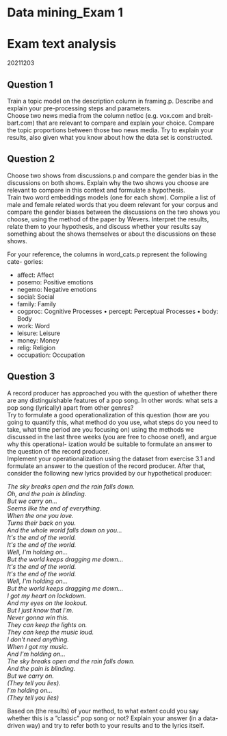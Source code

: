 # Data mining_Exam 1

# Exam text analysis
20211203


## Question 1

Train a topic model on the description column in framing.p. Describe and explain your pre-processing steps and parameters.  
Choose two news media from the column netloc (e.g. vox.com and breit- bart.com) that are relevant to compare and explain your choice. Compare the topic proportions between those two news media. Try to explain your results, also given what you know about how the data set is constructed.




## Question 2

Choose two shows from discussions.p and compare the gender bias in the discussions on both shows. Explain why the two shows you choose are relevant to compare in this context and formulate a hypothesis.  
Train two word embeddings models (one for each show). Compile a list of male and female related words that you deem relevant for your corpus and compare the gender biases between the discussions on the two shows you choose, using the method of the paper by Wevers. Interpret the results, relate them to your hypothesis, and discuss whether your results say something about the shows themselves or about the discussions on these shows.  

For your reference, the columns in word_cats.p represent the following cate- gories:
* affect: Affect
* posemo: Positive emotions
* negemo: Negative emotions
* social: Social
* family: Family
* cogproc: Cognitive Processes • percept: Perceptual Processes • body: Body
* work: Word
* leisure: Leisure
* money: Money
* relig: Religion
* occupation: Occupation





## Question 3

A record producer has approached you with the question of whether there are any distinguishable features of a pop song. In other words: what sets a pop song (lyrically) apart from other genres?    
Try to formulate a good operationalization of this question (how are you going to quantify this, what method do you use, what steps do you need to take, what time period are you focusing on) using the methods we discussed in the last three weeks (you are free to choose one!), and argue why this operational- ization would be suitable to formulate an answer to the question of the record producer.     
Implement your operationalization using the dataset from exercise 3.1 and formulate an answer to the question of the record producer.
After that, consider the following new lyrics provided by our hypothetical producer:

*The sky breaks open and the rain falls down.   
Oh, and the pain is blinding.   
But we carry on...    
Seems like the end of everything.   
When the one you love.   
Turns their back on you.  
And the whole world falls down on you...   
It's the end of the world.  
It's the end of the world.  
Well, I'm holding on...   
But the world keeps dragging me down...   
It's the end of the world.  
It's the end of the world.  
Well, I'm holding on...   
But the world keeps dragging me down...   
I got my heart on lockdown.  
And my eyes on the lookout.  
But I just know that I'm.  
Never gonna win this.  
They can keep the lights on.  
They can keep the music loud.  
I don't need anything.  
When I got my music.  
And I'm holding on...   
The sky breaks open and the rain falls down.  
And the pain is blinding.  
But we carry on.  
(They tell you lies).  
I'm holding on...   
(They tell you lies)*


Based on (the results) of your method, to what extent could you say whether this is a ”classic” pop song or not? Explain your answer (in a data-driven way) and try to refer both to your results and to the lyrics itself.
